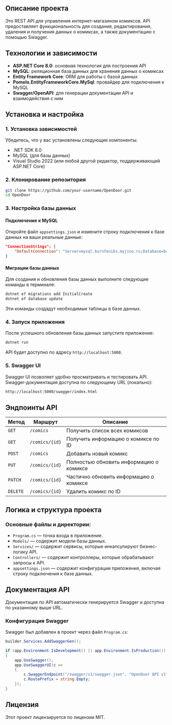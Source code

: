 ## Описание проекта

Это REST API для управления интернет-магазином комиксов. API предоставляет функциональность для создания, редактирования, удаления и получения данных о комиксах, а также документацию с помощью Swagger.

## Технологии и зависимости

- **ASP.NET Core 8.0**: основная технология для построения API
- **MySQL**: реляционная база данных для хранения данных о комиксах
- **Entity Framework Core**: ORM для работы с базой данных
- **Pomelo.EntityFrameworkCore.MySql**: провайдер для подключения к MySQL
- **Swagger/OpenAPI**: для генерации документации API и взаимодействия с ним

## Установка и настройка

### 1. Установка зависимостей

Убедитесь, что у вас установлены следующие компоненты:

- .NET SDK 8.0
- MySQL (для базы данных)
- Visual Studio 2022 (или любой другой редактор, поддерживающий ASP.NET Core)

### 2. Клонирование репозитория

```bash
git clone https://github.com/your-username/OpenDoor.git
cd OpenDoor
```

### 3. Настройка базы данных

#### Подключение к MySQL

Откройте файл `appsettings.json` и измените строку подключения к базе данных на ваши реальные данные:

```json
"ConnectionStrings": {
    "DefaultConnection": "Server=mysql.burnfeniks.myjino.ru;Database=burnfeniks_opendoor;User=your_mysql_user;Password=your_mysql_password;"
}
```

#### Миграции базы данных

Для создания и обновления базы данных выполните следующие команды в терминале:

```bash
dotnet ef migrations add InitialCreate
dotnet ef database update
```

Эти команды создадут необходимые таблицы в базе данных.

### 4. Запуск приложения

После успешного обновления базы данных запустите приложение:

```bash
dotnet run
```

API будет доступно по адресу `http://localhost:5000`.

### 5. Swagger UI

Swagger UI позволяет удобно просматривать и тестировать API. Swagger-документация доступна по следующему URL (локально):

```bash
http://localhost:5000/swagger/index.html
```

## Эндпоинты API

| Метод   | Маршрут              | Описание                                |
|---------|----------------------|-----------------------------------------|
| `GET`   | `/comics`            | Получить список всех комиксов           |
| `GET`   | `/comics/{id}`        | Получить информацию о комиксе по ID     |
| `POST`  | `/comics`            | Добавить новый комикс                   |
| `PUT`   | `/comics/{id}`        | Полностью обновить информацию о комиксе |
| `PATCH` | `/comics/{id}`        | Частично обновить информацию о комиксе  |
| `DELETE`| `/comics/{id}`        | Удалить комикс по ID                    |

## Логика и структура проекта

### Основные файлы и директории:

- `Program.cs` — точка входа в приложение.
- `Models/` — содержит модели базы данных.
- `Services/` — содержит сервисы, которые инкапсулируют бизнес-логику API.
- `Controllers/` — содержит контроллеры, которые обрабатывают запросы к API.
- `appsettings.json` — содержит конфигурации приложения, включая строку подключения к базе данных.

## Документация API

Документация по API автоматически генерируется Swagger и доступна по указанному выше URL.

### Конфигурация Swagger

Swagger был добавлен в проект через файл `Program.cs`:

```csharp
builder.Services.AddSwaggerGen();

if (app.Environment.IsDevelopment() || app.Environment.IsProduction())
{
    app.UseSwagger();
    app.UseSwaggerUI(c =>
    {
        c.SwaggerEndpoint("/swagger/v1/swagger.json", "OpenDoor API v1");
        c.RoutePrefix = string.Empty;
    });
}
```

## Лицензия

Этот проект лицензируется по лицензии MIT.
